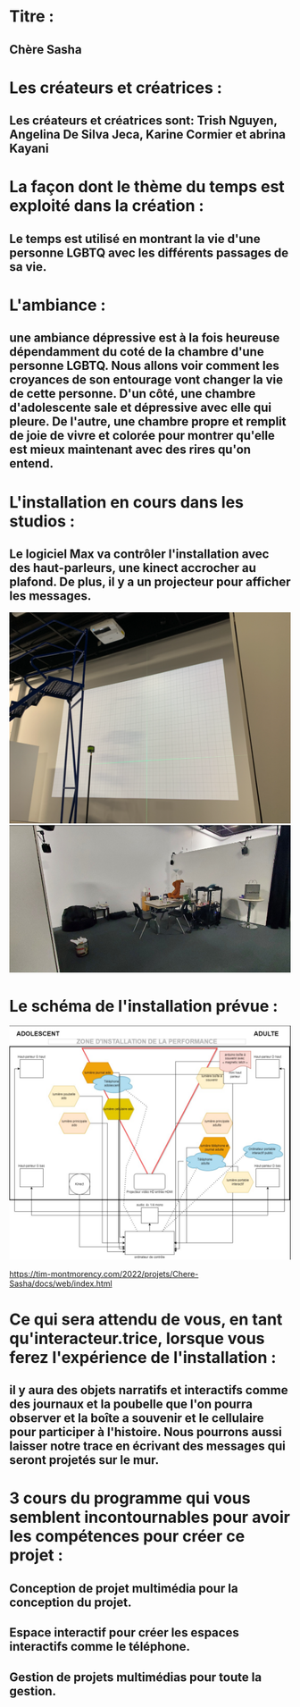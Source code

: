 # Titre : 
## Chère Sasha

# Les créateurs et créatrices : 
## Les créateurs et créatrices sont: Trish Nguyen, Angelina De Silva Jeca, Karine Cormier et abrina Kayani

# La façon dont le thème du temps est exploité dans la création :
## Le temps est utilisé en montrant la vie d'une personne LGBTQ avec les différents passages de sa vie.


# L'ambiance :
## une ambiance dépressive est à la fois heureuse dépendamment du coté de la chambre d'une personne LGBTQ. Nous allons voir comment les croyances de son entourage vont changer la vie de cette personne. D'un côté, une chambre d'adolescente sale et dépressive avec elle qui pleure. De l'autre, une chambre propre et remplit de joie de vivre et colorée pour montrer qu'elle est mieux maintenant avec des rires qu'on entend.

# L'installation en cours dans les studios :
## Le logiciel Max va contrôler l'installation avec des haut-parleurs, une kinect accrocher au plafond. De plus, il y a un projecteur pour afficher les messages.
![sacha_projecteur](../Medias/Photos/Chere_sacha_projecteur.PNG)
![sacha_installatio](../Medias/Photos/Chere_sacha_installation.PNG)

# Le schéma de l'installation prévue :
![sacha_installatio](../Medias/Photos/Chere_sacha_plantation.PNG)

https://tim-montmorency.com/2022/projets/Chere-Sasha/docs/web/index.html


# Ce qui sera attendu de vous, en tant qu'interacteur.trice, lorsque vous ferez l'expérience de l'installation :

## il y aura des objets narratifs et interactifs comme des journaux et la poubelle que l'on pourra observer et la boîte a souvenir et le cellulaire pour participer à l'histoire. Nous pourrons aussi laisser notre trace en écrivant des messages qui seront projetés sur le mur.

# 3 cours du programme qui vous semblent incontournables pour avoir les compétences pour créer ce projet :
## Conception de projet multimédia pour la conception du projet.
## Espace interactif pour créer les espaces interactifs comme le téléphone.
## Gestion de projets multimédias pour toute la gestion.
